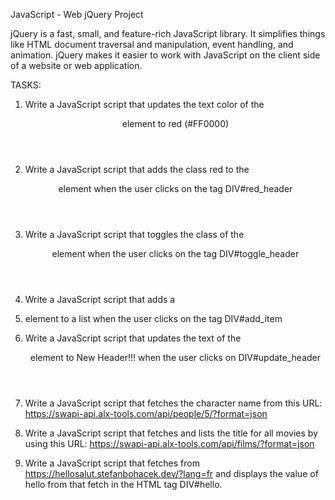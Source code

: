 JavaScript - Web jQuery Project

jQuery is a fast, small, and feature-rich JavaScript library. It simplifies things like HTML document traversal and manipulation, event handling, and animation. jQuery makes it easier to work with JavaScript on the client side of a website or web application.

TASKS:

1. Write a JavaScript script that updates the text color of the <header> element to red (#FF0000)

2. Write a JavaScript script that adds the class red to the <header> element when the user clicks on the tag DIV#red_header

3. Write a JavaScript script that toggles the class of the <header> element when the user clicks on the tag DIV#toggle_header

4. Write a JavaScript script that adds a <li> element to a list when the user clicks on the tag DIV#add_item

5. Write a JavaScript script that updates the text of the <header> element to New Header!!! when the user clicks on DIV#update_header

6. Write a JavaScript script that fetches the character name from this URL: https://swapi-api.alx-tools.com/api/people/5/?format=json

7. Write a JavaScript script that fetches and lists the title for all movies by using this URL: https://swapi-api.alx-tools.com/api/films/?format=json

8. Write a JavaScript script that fetches from https://hellosalut.stefanbohacek.dev/?lang=fr and displays the value of hello from that fetch in the HTML tag DIV#hello.

